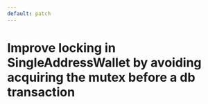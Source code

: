 ```yaml
---
default: patch
---
```


# Improve locking in SingleAddressWallet by avoiding acquiring the mutex before a db transaction
